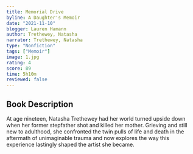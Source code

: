 ```yaml
---
title: Memorial Drive
byline: A Daughter's Memoir
date: "2021-11-10"
blogger: Lauren Hamann
author: Trethewey, Natasha
narrator: Trethewey, Natasha
type: "Nonfiction"
tags: ["Memoir"]
image: 1.jpg
rating: 4
score: 89
time: 5h10m
reviewed: false
---
```


## Book Description

At age nineteen, Natasha Trethewey had her world turned upside down when her former stepfather shot and killed her mother. Grieving and still new to adulthood, she confronted the twin pulls of life and death in the aftermath of unimaginable trauma and now explores the way this experience lastingly shaped the artist she became.
